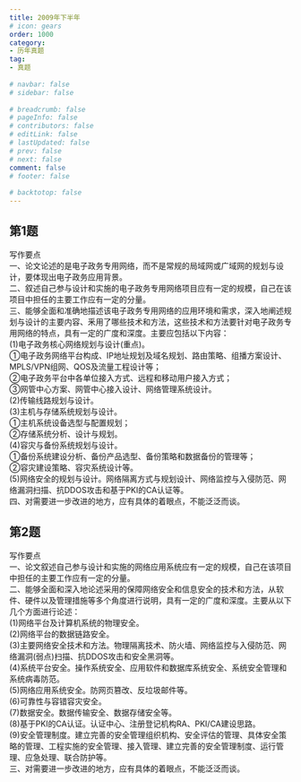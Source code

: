 ```yaml
---  
title: 2009年下半年  
# icon: gears  
order: 1000  
category:  
- 历年真题  
tag:  
- 真题  
  
# navbar: false  
# sidebar: false  
  
# breadcrumb: false  
# pageInfo: false  
# contributors: false  
# editLink: false  
# lastUpdated: false  
# prev: false  
# next: false  
comment: false  
# footer: false  
  
# backtotop: false  
---  
```

## 第1题 ##

写作要点  
一、论文论述的是电子政务专用网络，而不是常规的局域网或广域网的规划与设计，要体现出电子政务应用背景。  
二、叙述自己参与设计和实施的电子政务专用网络项目应有一定的规模，自己在该项目中担任的主要工作应有一定的分量。  
三、能够全面和准确地描述该电子政务专用网络的应用环境和需求，深入地阐述规划与设计的主要内容、釆用了哪些技术和方法，这些技术和方法要针对电子政务专用网络的特点，具有一定的广度和深度。主要应包括以下内容：  
(1)电子政务核心网络规划与设计(重点)。  
①电子政务网络平台构成、IP地址规划及域名规划、路由策略、组播方案设计、MPLS/VPN组网、QOS及流量工程设计等；  
②电子政务平台中各单位接入方式、远程和移动用户接入方式；  
③网管中心方案、网管中心接入设计、网络管理系统设计。  
(2)传输线路规划与设计。  
(3)主机与存储系统规划与设计。  
①主机系统设备选型与配置规划；  
②存储系统分析、设计与规划。  
(4)容灾与备份系统规划与设计。  
①备份系统建设分析、备份产品选型、备份策略和数据备份的管理等；  
②容灾建设策略、容灾系统设计等。  
(5)网络安全的规划与设计。网络隔离方式与规划设计、网络监控与入侵防范、网络漏洞扫描、抗DDOS攻击和基于PKI的CA认证等。  
四、对需要进一步改进的地方，应有具体的着眼点，不能泛泛而谈。  


## 第2题 ##

写作要点  
一、论文叙述自己参与设计和实施的网络应用系统应有一定的规模，自己在该项目中担任的主要工作应有一定的分量。  
二、能够全面和深入地论述采用的保障网络安全和信息安全的技术和方法，从软件、硬件以及管理措施等多个角度进行说明，具有一定的广度和深度。主要从以下几个方面进行论述：  
(1)网络平台及计算机系统的物理安全。  
(2)网络平台的数据链路安全。  
(3)主要网络安全技术和方法。物理隔离技术、防火墙、网络监控与入侵防范、网络漏洞(弱点)扫描、抗DDOS攻击和安全黑洞等。  
(4)系统平台安全。操作系统安全、应用软件和数据库系统安全、系统安全管理和系统病毒防范。  
(5)网络应用系统安全。防网页篡改、反垃圾邮件等。  
(6)可靠性与容错容灾安全。  
(7)数据安全。数据传输安全、数据存储安全等。  
(8)基于PKI的CA认证。认证中心、注册登记机构RA、PKI/CA建设思路。  
(9)安全管理制度。建立完善的安全管理组织机构、安全评估的管理、具体安全策略的管理、工程实施的安全管理、接入管理、建立完善的安全管理制度、运行管理、应急处理、联合防护等。  
三、对需要进一步改进的地方，应有具体的着眼点，不能泛泛而谈。  

